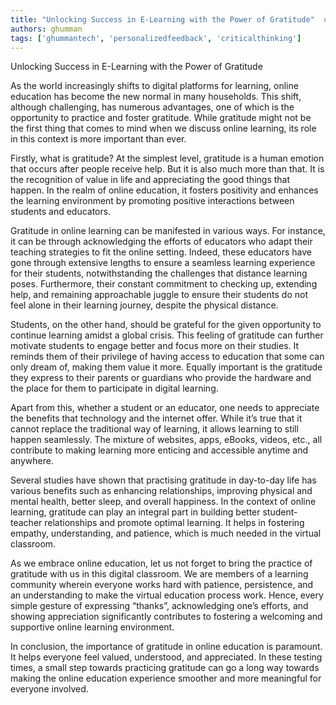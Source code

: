 ```yaml
---
title: "Unlocking Success in E-Learning with the Power of Gratitude"  # Wrap the title in double quotes
authors: ghumman
tags: ['ghummantech', 'personalizedfeedback', 'criticalthinking']
---
```


Unlocking Success in E-Learning with the Power of Gratitude
<!-- truncate -->

As the world increasingly shifts to digital platforms for learning, online education has become the new normal in many households. This shift, although challenging, has numerous advantages, one of which is the opportunity to practice and foster gratitude. While gratitude might not be the first thing that comes to mind when we discuss online learning, its role in this context is more important than ever.

Firstly, what is gratitude? At the simplest level, gratitude is a human emotion that occurs after people receive help. But it is also much more than that. It is the recognition of value in life and appreciating the good things that happen. In the realm of online education, it fosters positivity and enhances the learning environment by promoting positive interactions between students and educators.

Gratitude in online learning can be manifested in various ways. For instance, it can be through acknowledging the efforts of educators who adapt their teaching strategies to fit the online setting. Indeed, these educators have gone through extensive lengths to ensure a seamless learning experience for their students, notwithstanding the challenges that distance learning poses. Furthermore, their constant commitment to checking up, extending help, and remaining approachable juggle to ensure their students do not feel alone in their learning journey, despite the physical distance.

Students, on the other hand, should be grateful for the given opportunity to continue learning amidst a global crisis. This feeling of gratitude can further motivate students to engage better and focus more on their studies. It reminds them of their privilege of having access to education that some can only dream of, making them value it more. Equally important is the gratitude they express to their parents or guardians who provide the hardware and the place for them to participate in digital learning.

Apart from this, whether a student or an educator, one needs to appreciate the benefits that technology and the internet offer. While it’s true that it cannot replace the traditional way of learning, it allows learning to still happen seamlessly. The mixture of websites, apps, eBooks, videos, etc., all contribute to making learning more enticing and accessible anytime and anywhere.

Several studies have shown that practising gratitude in day-to-day life has various benefits such as enhancing relationships, improving physical and mental health, better sleep, and overall happiness. In the context of online learning, gratitude can play an integral part in building better student-teacher relationships and promote optimal learning. It helps in fostering empathy, understanding, and patience, which is much needed in the virtual classroom.

As we embrace online education, let us not forget to bring the practice of gratitude with us in this digital classroom. We are members of a learning community wherein everyone works hard with patience, persistence, and an understanding to make the virtual education process work. Hence, every simple gesture of expressing “thanks”, acknowledging one’s efforts, and showing appreciation significantly contributes to fostering a welcoming and supportive online learning environment.

In conclusion, the importance of gratitude in online education is paramount. It helps everyone feel valued, understood, and appreciated. In these testing times, a small step towards practicing gratitude can go a long way towards making the online education experience smoother and more meaningful for everyone involved.
